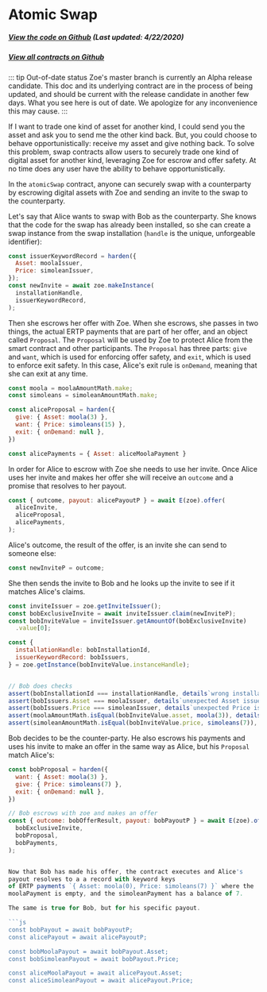 # Atomic Swap

<Zoe-Version/>

##### [View the code on Github](https://github.com/Agoric/agoric-sdk/blob/958a2c0a3dec38bdba2234934119ea2c28958262/packages/zoe/src/contracts/atomicSwap.js) (Last updated: 4/22/2020)
##### [View all contracts on Github](https://github.com/Agoric/agoric-sdk/tree/master/packages/zoe/src/contracts)

::: tip Out-of-date status
Zoe's master branch is currently an Alpha release candidate. This doc and its underlying contract are in the process of being updated, and should be current with the release candidate in another few days. What you see here is out of date. We apologize for any inconvenience this may cause.
:::

If I want to trade one kind of asset for another kind, I could send
you the asset and ask you to send me the other kind back. But, you
could choose to behave opportunistically: receive my asset and give
nothing back. To solve this problem, swap contracts allow users to
securely trade one kind of digital asset for another kind, leveraging Zoe for
escrow and offer safety. At no time does any user have the ability to
behave opportunistically.

In the `atomicSwap` contract, anyone can securely swap with a counterparty by escrowing digital assets with Zoe and sending an invite to the swap to the counterparty.

Let's say that Alice wants to swap with Bob as the counterparty. She
knows that the code for the swap has already been installed, so she
can create a swap instance from the swap installation (`handle` is the
unique, unforgeable identifier):

```js
const issuerKeywordRecord = harden({
  Asset: moolaIssuer,
  Price: simoleanIssuer,
});
const newInvite = await zoe.makeInstance(
  installationHandle,
  issuerKeywordRecord,
);
```

Then she escrows her offer with Zoe. When she escrows, she passes in
two things, the actual ERTP payments that are part of her offer, and
an object called `Proposal`. The `Proposal` will be used by Zoe to
protect Alice from the smart contract and other participants. The
`Proposal` has three parts: `give` and `want`, which is used for
enforcing offer safety, and `exit`, which is used to enforce
exit safety. In this case, Alice's exit rule is `onDemand`, meaning
that she can exit at any time.

```js
const moola = moolaAmountMath.make;
const simoleans = simoleanAmountMath.make;

const aliceProposal = harden({
  give: { Asset: moola(3) },
  want: { Price: simoleans(15) },
  exit: { onDemand: null },
})

const alicePayments = { Asset: aliceMoolaPayment }
```

In order for Alice to escrow with Zoe she needs to use her invite.
Once Alice uses her invite and makes her offer she will receive an `outcome` and a
promise that resolves to her payout.

```js
const { outcome, payout: alicePayoutP } = await E(zoe).offer(
  aliceInvite,
  aliceProposal,
  alicePayments,
);
```

Alice's outcome, the result of the offer, is an invite she can send to
someone else:

```js
const newInviteP = outcome;
```

She then sends the invite to Bob and he looks up the invite to see if it matches Alice's claims.

```js
const inviteIssuer = zoe.getInviteIssuer();
const bobExclusiveInvite = await inviteIssuer.claim(newInviteP);
const bobInviteValue = inviteIssuer.getAmountOf(bobExclusiveInvite)
  .value[0];

const {
  installationHandle: bobInstallationId,
  issuerKeywordRecord: bobIssuers,
} = zoe.getInstance(bobInviteValue.instanceHandle);


// Bob does checks
assert(bobInstallationId === installationHandle, details`wrong installation`);
assert(bobIssuers.Asset === moolaIssuer, details`unexpected Asset issuer`);
assert(bobIssuers.Price === simoleanIssuer, details`unexpected Price issuer`);
assert(moolaAmountMath.isEqual(bobInviteValue.asset, moola(3)), details`wrong asset`);
assert(simoleanAmountMath.isEqual(bobInviteValue.price, simoleans(7)), details`wrong price`);
```

Bob decides to be the counter-party. He also escrows his payments and uses his invite to
make an offer in the same way as Alice, but his `Proposal` match Alice's:

```js
const bobProposal = harden({
  want: { Asset: moola(3) },
  give: { Price: simoleans(7) },
  exit: { onDemand: null },
})

// Bob escrows with zoe and makes an offer
const { outcome: bobOfferResult, payout: bobPayoutP } = await E(zoe).offer(
  bobExclusiveInvite,
  bobProposal,
  bobPayments,
);


Now that Bob has made his offer, the contract executes and Alice's
payout resolves to a a record with keyword keys
of ERTP payments `{ Asset: moola(0), Price: simoleans(7) }` where the
moolaPayment is empty, and the simoleanPayment has a balance of 7.

The same is true for Bob, but for his specific payout.

```js
const bobPayout = await bobPayoutP;
const alicePayout = await alicePayoutP;

const bobMoolaPayout = await bobPayout.Asset;
const bobSimoleanPayout = await bobPayout.Price;

const aliceMoolaPayout = await alicePayout.Asset;
const aliceSimoleanPayout = await alicePayout.Price;
```
